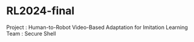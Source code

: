 # RL2024-final
Project : Human-to-Robot Video-Based Adaptation for Imitation Learning
Team : Secure Shell
